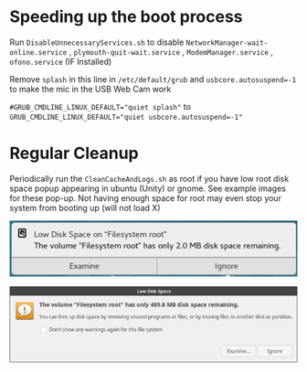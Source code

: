 # Speeding up the boot process
Run `DisableUnnecessaryServices.sh` to disable `NetworkManager-wait-online.service` , `plymouth-quit-wait.service` , `ModemManager.service` , `ofono.service` (IF Installed)

Remove `splash` in this line in `/etc/default/grub` and `usbcore.autosuspend=-1` to make the mic in the USB Web Cam work

`#GRUB_CMDLINE_LINUX_DEFAULT="quiet splash"` to `GRUB_CMDLINE_LINUX_DEFAULT="quiet usbcore.autosuspend=-1"`

# Regular Cleanup
Periodically run the `CleanCacheAndLogs.sh` as root if you have low root disk space popup appearing in ubuntu (Unity) or gnome. See example images for these pop-up.
Not having enough space for root may even stop your system from booting up (will not load X)

![Alt text](low_root_disk_space_popup_gnome.png "a title")

![Alt text](low_root_disk_space_popup_ubuntu.png "a title")
